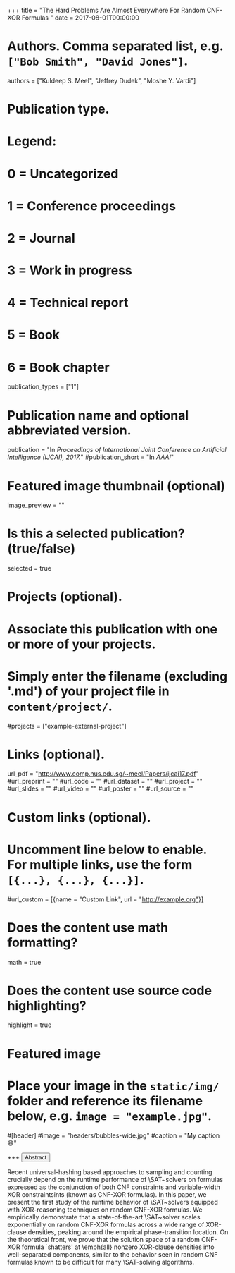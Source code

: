 +++
title = "The Hard Problems Are Almost Everywhere For Random CNF-XOR Formulas  "
date = 2017-08-01T00:00:00

# Authors. Comma separated list, e.g. `["Bob Smith", "David Jones"]`.
authors = ["Kuldeep S. Meel", "Jeffrey Dudek", "Moshe Y. Vardi"]

# Publication type.
# Legend:
# 0 = Uncategorized
# 1 = Conference proceedings
# 2 = Journal
# 3 = Work in progress
# 4 = Technical report
# 5 = Book
# 6 = Book chapter
publication_types = ["1"]

# Publication name and optional abbreviated version.
publication = "In *Proceedings of International Joint Conference on Artificial Intelligence (IJCAI), 2017.*"
#publication_short = "In *AAAI*"


# Featured image thumbnail (optional)
image_preview = ""

# Is this a selected publication? (true/false)
selected = true

# Projects (optional).
#   Associate this publication with one or more of your projects.
#   Simply enter the filename (excluding '.md') of your project file in `content/project/`.
#projects = ["example-external-project"]


# Links (optional).
url_pdf = "http://www.comp.nus.edu.sg/~meel/Papers/ijcai17.pdf"
#url_preprint = ""
#url_code = ""
#url_dataset = ""
#url_project = ""
#url_slides = ""
#url_video = ""
#url_poster = ""
#url_source = ""

# Custom links (optional).
#   Uncomment line below to enable. For multiple links, use the form `[{...}, {...}, {...}]`.
#url_custom = [{name = "Custom Link", url = "http://example.org"}]

# Does the content use math formatting?
math = true

# Does the content use source code highlighting?
highlight = true

# Featured image
# Place your image in the `static/img/` folder and reference its filename below, e.g. `image = "example.jpg"`.
#[header]
#image = "headers/bubbles-wide.jpg"
#caption = "My caption :smile:"

+++
<button class="btn btn-default btn-xs" type="button" data-toggle="collapse" data-target="#abstract_DMPV17">
Abstract</button>
<div id="abstract_DMPV17" class="collapse">
Recent universal-hashing based approaches to sampling and counting crucially depend on the runtime performance of \SAT~solvers on formulas expressed as the conjunction of both CNF constraints and variable-width XOR constraintsints (known as CNF-XOR formulas). In this paper, we present the first study of the runtime behavior of \SAT~solvers equipped with XOR-reasoning techniques on random CNF-XOR formulas. We empirically demonstrate that a state-of-the-art \SAT~solver scales exponentially on random CNF-XOR formulas across a wide range of XOR-clause densities, peaking around the empirical phase-transition location. On the theoretical front, we prove that the solution space of a random CNF-XOR formula `shatters' at \emph{all} nonzero XOR-clause densities into well-separated components, similar to the behavior seen in random CNF formulas known to be difficult for many \SAT-solving algorithms.
</div>

